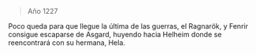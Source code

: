 > Año 1227

Poco queda para que llegue la última de las guerras, el Ragnarök, y Fenrir consigue escaparse de Asgard, huyendo hacia Helheim donde se reencontrará con su hermana, Hela.